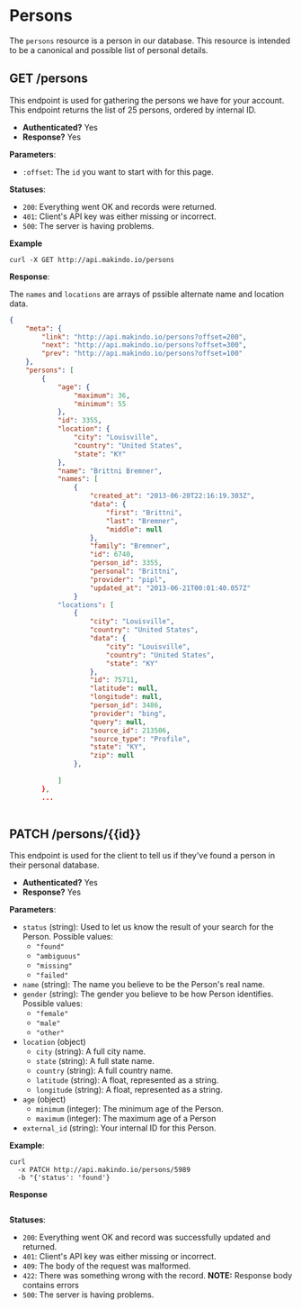 Persons
=======

The `persons` resource is a person in our database.
This resource is intended to be a canonical and possible list of personal details.


GET /persons
------------

This endpoint is used for gathering the persons we have for your account.
This endpoint returns the list of 25 persons, ordered by internal ID.

  - **Authenticated?** Yes
  - **Response?** Yes


**Parameters**:

  - `:offset`: The `id` you want to start with for this page.


**Statuses**:

  - `200`: Everything went OK and records were returned.
  - `401`: Client's API key was either missing or incorrect.
  - `500`: The server is having problems.


**Example**

    curl -X GET http://api.makindo.io/persons


**Response**:

The `names` and `locations` are arrays of pssible alternate name and location data.

``` json
{
    "meta": {
        "link": "http://api.makindo.io/persons?offset=200", 
        "next": "http://api.makindo.io/persons?offset=300", 
        "prev": "http://api.makindo.io/persons?offset=100"
    }, 
    "persons": [
        {
            "age": {
                "maximum": 36, 
                "minimum": 55
            }, 
            "id": 3355, 
            "location": {
                "city": "Louisville", 
                "country": "United States", 
                "state": "KY"
            }, 
            "name": "Brittni Bremner", 
            "names": [
                {
                    "created_at": "2013-06-20T22:16:19.303Z", 
                    "data": {
                        "first": "Brittni", 
                        "last": "Bremner", 
                        "middle": null
                    }, 
                    "family": "Bremner", 
                    "id": 6740, 
                    "person_id": 3355, 
                    "personal": "Brittni", 
                    "provider": "pipl", 
                    "updated_at": "2013-06-21T00:01:40.057Z"
                }
            "locations": [
                {
                    "city": "Louisville", 
                    "country": "United States", 
                    "data": {
                        "city": "Louisville", 
                        "country": "United States", 
                        "state": "KY"
                    }, 
                    "id": 75711, 
                    "latitude": null, 
                    "longitude": null, 
                    "person_id": 3486, 
                    "provider": "bing", 
                    "query": null, 
                    "source_id": 213506, 
                    "source_type": "Profile", 
                    "state": "KY", 
                    "zip": null
                }, 
                
            ]
        }, 
        ...            
                    
```


PATCH /persons/{{id}}
---------------------

This endpoint is used for the client to tell us if they've found a person in their personal database.

  - **Authenticated?** Yes
  - **Response?** Yes


**Parameters**:

  - `status` (string): Used to let us know the result of your search for the Person. Possible values:
    * `"found"`
    * `"ambiguous"`
    * `"missing"`
    * `"failed"`
  - `name` (string): The name you believe to be the Person's real name.
  - `gender` (string): The gender you believe to be how Person identifies. Possible values:
    * `"female"`
    * `"male"`
    * `"other"`
  - `location` (object)
    - `city` (string): A full city name.
    - `state` (string): A full state name.
    - `country` (string): A full country name.
    - `latitude` (string): A float, represented as a string.
    - `longitude` (string): A float, represented as a string.
  - `age` (object)
    - `minimum` (integer): The minimum age of the Person.
    - `maximum` (integer): The maximum age of a Person
  - `external_id` (string): Your internal ID for this Person.


**Example**:

    curl
      -x PATCH http://api.makindo.io/persons/5989
      -b "{'status': 'found'}


**Response**

``` json

```


**Statuses**:

  - `200`: Everything went OK and record was successfully updated and returned.
  - `401`: Client's API key was either missing or incorrect.
  - `409`: The body of the request was malformed.
  - `422`: There was something wrong with the record. **NOTE:** Response body contains errors
  - `500`: The server is having problems.
